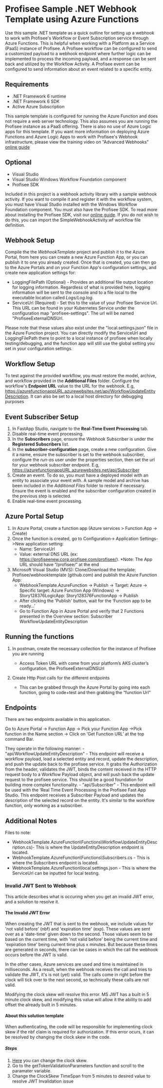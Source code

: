 # Profisee Sample .NET Webhook Template using Azure Functions
Use this sample .NET template as a quick outline for setting up a webhook to work with Profisee's Workflow or Event Subscription service through Azure Functions. This is helpful when working with a Platform as a Service (PaaS) instance of Profisee. A Profisee workflow can be configured to send a customized payload to a webhook endpoint where further logic can be implemented to process the incoming payload, and a response can be sent back and utilized by the Workflow Activity. A Profisee event can be configured to send information about an event related to a specific entity.

## Requirements

- .NET Framework 6 runtime
- .NET Framework 6 SDK
- Active Azure Subscription

This sample template is configured for running the Azure Function and does not require a web server technology. This also assumes you are running the Profisee instance as a PaaS offering. There is also no use of Azure Logic apps for this template. If you want more information on deploying Azure Functions and Azure Logic Apps to work with Profisee's Webhook infrastructure, please view the training video on "Advanced Webhooks" [online guide](https://support.profisee.com/lms/courseinfo?id=00u00000000004T00aM)

## Optional

- Visual Studio
- Visual Studio Windows Workflow Foundation component
- Profisee SDK

Included in this project is a webhook activity library with a sample webhook activity. If you want to compile it and register it with the workflow system, you must have Visual Studio installed with the Windows Workflow Foundation component. You must also have the Profisee SDK. To read more about installing the Profisee SDK, visit our [online guide](https://support.profisee.com/wikis/2022_r1_support/profisee_sdk_installation). If you do not wish to do this, you can import the SimpleWebhookActivity.wf workflow file definition.

## Webhook Setup

Compile the the *WebhookTemplate* project and publish it to the Azure Portal, from here you can create a new Azure Function App, or you can publish it to one you already created. Once that is created, you can then go to the Azure Portals and on your Function App's configuration settings, and create new application settings for:

- LoggingFilePath (Optional) - Provides an additional file output location for logging information. Regardless of what is provided here, logging information will be sent to the console and to a file local to the executable location called *Logs/Log.log*.
- ServiceUrl (Required) - Set this to the value of your Profisee Service Url. This URL can be found in your Kubernetes Service under the configuration map "profisee-settings". The url will be named "ProfiseeExternalDNSUrl.

Please note that these values also exist under the "local.settings.json" file in the Azure Function project. You can directly modify the ServiceUrl and LoggingFilePath there to point to a local instance of profisee when locally testing/debugging, and the function app will still use the global setting you set in your configuration settings.

## Workflow Setup

To test against the provided workflow, you must restore the model, archive, and workflow provided in the **Additional Files** folder. Configure the workflow's **Endpoint URL** value to the URL for the webhook. E.g, https://azurefunctionappURL.azurewebsites.net/api/WorkflowUpdateEntityDescription. It can also be set to a local host directory for debugging purposes

## Event Subscriber Setup

1. In FastApp Studio, navigate to the **Real-Time Event Processing** tab.
2. Disable real-time event processing.
3. In the **Subscribers** page, ensure the Webhook Subscriber is under the **Registered Subscribers** list.
4. In the **subscriber-configuration** page, create a new configuration. Give it a name, ensure the subscriber is set to the webhook subscriber, configure the *run-as* user under the properties section, then set the url for your webhook subscriber endpoint. E.g, https://azurefunctionappURL.azurewebsites.net/api/Subscriber
5. Create an event. To do so, you must have a deployed model with an entity to associate your event with. A sample model and archive has been included in the *Additional Files* folder to restore if necessary. Ensure the event is enabled and the subscriber configuration created in the previous step is selected.
6. Enable real-time event processing.

## Azure Portal Setup

1.	In Azure Portal, create a function app (Azure services > Function App -> Create)
2.	Once the function is created, go to Configuration-> Application Settings->New application setting:
    - Name: ServiceUrl 
    - Value: external DNS URL (ex: https://profiseenew.corp.profisee.com/profisee/). 
        *Note: The App URL should have “/profisee/” at the end
3.	Microsoft Visual Studio (MVS): Clone/Download the template: Profisee/webhooktemplate (github.com) and publish the Azure Function App:
    - WebhookTemplate.AzureFunction -> Publish -> Target: Azure -> Specific target: Azure Function App (Windows) -> Story128376LogicApp: Story128376FunctionApp -> Publish
    - After clicking the 'Publish' button, wait for the ‘Function app to be ready…’
    - Go to Function App in Azure Portal and verify that 2 Functions presented in the Overview section: 
        Subscriber 
        WorkflowUpdateEntityDescription 


## Running the functions

1. In postman, create the necessary collection for the instance of Profisee you are running
    - Access Token URL with come from your platform’s AKS cluster’s configuration, the ProfiseeExternalDNSUrl

2. Create Http Post calls for the different endpoints
    - This can be grabbed through the Azure Portal by going into each function, going to code+test and then grabbing the “function Url”

## Endpoints

There are two endpoints available in this application.

Go to Azure Portal -> Function App -> Pick your Function App ->Pick function in the Name section -> Click on ‘Get Function URL’ at the top command Bar.

They operate in the following manner:
    - "api/WorkflowUpdateEntityDescription" - This endpoint will receive a workflow payload, load a selected entity and record, update the description, and push the update back to the profisee service. It grabs the Authorization from the header, validates the JWT, binds the content received in the HTTP request body to a Workflow Payload object, and will push back the update request to the profisee service. This should be a good foundation for building more complex functionality.
    - "api/Subscriber" - This endpoint will be used with the ‘Real Time Event Processing in the Profisee Fast App Studio. This endpoint receives a Subscriber Payload and updates the description of the selected record on the entity. It's similar to the workflow function, only working as a subscriber.

## Additional Notes

Files to note:

- WebhookTemplate.AzureFunction\Functions\WorkflowUpdateEntityDescription.cs)- This is where the UpdateEntityDescription endpoint is located.
- WebhookTemplate.AzureFunction\Functions\Subscribers.cs - This is where the Subscribers endpoint is located.
- WebhookTemplate.AzureFunction\local.settings.json - This is where the ServiceUrl can be inputted for local testing.

### Invalid JWT Sent to Webhook

This article describes what is occuring when you get an invalid JWT error, and a solution to resolve it.

#### The Invalid JWT Error

When creating the JWT that is sent to the webhook, we include values for 'not valid before' (nbf) and 'expiration time' (exp). 
These values are sent over as a 'date-time' given down to the second. 
Those values seem to be based on the current time, with 'not valid before' being the current time and 'expiration time' being current time plus x minutes. 
But because these times are generated in seconds, there can be cases in which the call the webhook occurs before the JWT is valid. 

In the other cases, Azure services are used and time is maintained in milliseconds. 
As a result, when the webhook receives the call and tries to validate the JWT, it's is not (yet) valid.
The calls come in right before the clock will tick over to the next second, so technically these calls are not valid. 

Modifying the clock skew will resolve this error. MS JWT has a built in 5 minute clock skew, and modifying this value will allow it the ability to add offset the already built in 5 minutes.

#### About this solution template

When authenticating, the code will be responsible for implementing clock skew if the nbf claim is required for authorization. If this error ocurs, it can be resolved
by changing the clock skew in the code.

##### Steps

1. [Here](https://github.com/Profisee/webhooktemplate/blob/story/132784/WebhookTemplate.AzureFunction/Functions/WorkflowUpdateEntityDescription.cs) you can change the clock skew.
2. Go to the getTokenValidationParameters function and scroll to the paramater variable.
3. Change the ClockSkew TimeSpan from 5 minutes to desired value to resolve JWT Invalidation issue
